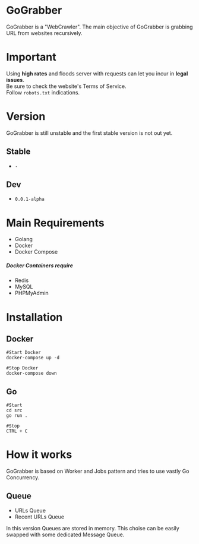 # GoGrabber
GoGrabber is a "WebCrawler". The main objective of GoGrabber is grabbing URL from websites recursively.

# Important
Using **high rates** and floods server with requests can let you incur in **legal issues**.<br>
Be sure to check the website's Terms of Service.<br>
Follow `robots.txt` indications.<br>

# Version
GoGrabber is still unstable and the first stable version is not out yet.<br>

## Stable
- `-`
## Dev
- `0.0.1-alpha`



# Main Requirements
- Golang
- Docker
- Docker Compose

##### Docker Containers require
- Redis
- MySQL
- PHPMyAdmin

# Installation
## Docker
```
#Start Docker
docker-compose up -d

#Stop Docker
docker-compose down
```
## Go
```
#Start
cd src
go run .

#Stop
CTRL + C
```

# How it works
GoGrabber is based on Worker and Jobs pattern and tries to use vastly Go Concurrency.

## Queue

- URLs Queue
- Recent URLs Queue

In this version Queues are stored in memory. This choise can be easily swapped with some dedicated Message Queue.
